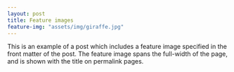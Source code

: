 ```yaml
---
layout: post
title: Feature images
feature-img: "assets/img/giraffe.jpg"
---
```

This is an example of a post which includes a feature image specified in the front matter of the post. The feature image spans the full-width of the page, and is shown with the title on permalink pages.
